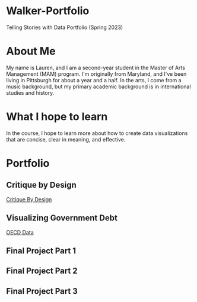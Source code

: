 # Walker-Portfolio
Telling Stories with Data Portfolio (Spring 2023)

# About Me
My name is Lauren, and I am a second-year student in the Master of Arts Management (MAM) program. I'm originally from Maryland, and I've been living in Pittsburgh for about a year and a half. In the arts, I come from a music background, but my primary academic background is in international studies and history. 

# What I hope to learn
In the course, I hope to learn more about how to create data visualizations that are concise, clear in meaning, and effective. 

# Portfolio
## Critique by Design
[Critique By Design](/Critique.md)
## Visualizing Government Debt
[OECD Data](/Governmentdebt.md)
## Final Project Part 1
## Final Project Part 2
## Final Project Part 3
